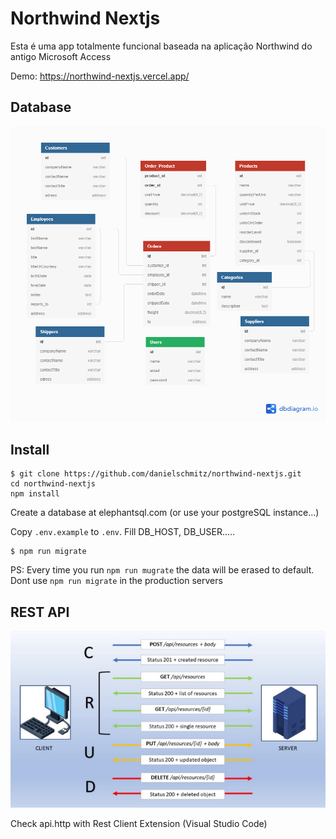 
# Northwind Nextjs

Esta é uma app totalmente funcional baseada na aplicação Northwind do antigo Microsoft Access

Demo: https://northwind-nextjs.vercel.app/



## Database

![](Northwind.png)


## Install


```
$ git clone https://github.com/danielschmitz/northwind-nextjs.git
cd northwind-nextjs
npm install
```

Create a database at elephantsql.com (or use your postgreSQL instance...)

Copy `.env.example` to `.env`. Fill DB_HOST, DB_USER.....

```
$ npm run migrate
```

PS: Every time you run `npm run mugrate` the data will be erased to default. Dont use `npm run migrate` in the production servers

## REST API

![](REST.png)

Check api.http with Rest Client Extension (Visual Studio Code)

